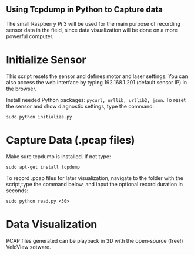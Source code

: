 ## Using Tcpdump in Python to Capture data
The small Raspberry Pi 3 will be used for the main purpose of recording sensor data in the field, since data visualization will be done on a more powerful computer.

# Initialize Sensor
This script resets the sensor and defines motor and laser settings. You can also access the web interface by typing 192.168.1.201 (default sensor IP) in the browser.

Install needed Python packages: `pycurl, urllib, urllib2, json`. To reset the sensor and show diagnostic settings, type the command:
```
sudo python initialize.py
```

# Capture Data (.pcap files)
Make sure tcpdump is installed. If not type:
```
sudo apt-get install tcpdump
```
To record .pcap files for later visualization, navigate to the folder with the script,type the command below, and input the optional record duration in seconds:
```
sudo python read.py <30>
```

# Data Visualization
PCAP files generated can be playback in 3D with the open-source (free!) VeloView sotware.
